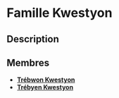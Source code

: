 # Famille Kwestyon

## Description

## Membres
* [**Trébwon Kwestyon**](../../BRUMEBOURG/Trébwon_Kwestyon.md)
* [**Trébyen Kwestyon**](../../BRUMEBOURG/Trébyen_Kwestyon.md)